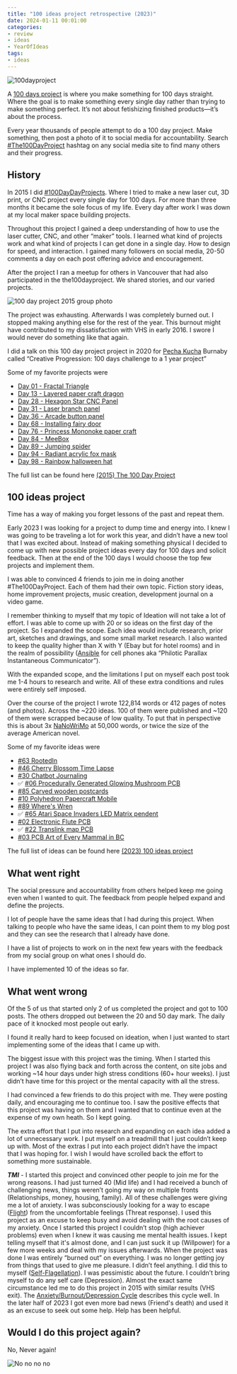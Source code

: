 ```yaml
---
title: "100 ideas project retrospective (2023)"
date: 2024-01-11 00:01:00
categories:
- review
- ideas
- YearOfIdeas
tags:
- ideas
---
```


<img src='\public\uploads\2023\100dayproject.png' alt='100dayproject' title='100dayproject'>

A [100 days project](https://www.the100dayproject.org/) is where you make something for 100 days straight. Where the goal is to make something every single day rather than trying to make something perfect. It’s not about fetishizing finished products—it’s about the process.

Every year thousands of people attempt to do a 100 day project. Make something, then post a photo of it to social media for accountability. Search [#The100DayProject](https://www.instagram.com/explore/tags/the100dayproject/) hashtag on any social media site to find many others and their progress.

## History

In 2015 I did [#100DayDayProjects](/projects/2015-The100DayProject/). Where I tried to make a new laser cut, 3D print, or CNC project every single day for 100 days. For more than three months it became the sole focus of my life. Every day after work I was down at my local maker space building projects.

Throughout this project I gained a deep understanding of how to use the laser cutter, CNC, and other “maker” tools. I learned what kind of projects work and what kind of projects I can get done in a single day. How to design for speed, and interaction. I gained many followers on social media, 20-50 comments a day on each post offering advice and encouragement.

After the project I ran a meetup for others in Vancouver that had also participated in the the100dayproject. We shared stories, and our varied projects.

<img src='\public\uploads\2023\100dayproject-2015-group-photo.png' alt='100 day project 2015 group photo' title='100 day project 2015 group photo'>

The project was exhausting. Afterwards I was completely burned out. I stopped making anything else for the rest of the year. This burnout might have contributed to my dissatisfaction with VHS in early 2016. I swore I would never do something like that again.

I did a talk on this 100 day project project in 2020 for [Pecha Kucha](https://www.pechakucha.com/events/burnaby-vol-5) Burnaby called “Creative Progression: 100 days challenge to a 1 year project”

Some of my favorite projects were

- [Day 01 - Fractal Triangle](/day-1-fractal-triangle/)
- [Day 13 - Layered paper craft dragon](/day-13-layered-paper-craft-dragon/)
- [Day 28 - Hexagon Star CNC Panel](/day-27-hexagon-star-cnc-panel/)
- [Day 31 - Laser branch panel](/day-31-laser-branch-panel/)
- [Day 36 - Arcade button panel](/day-36-arcade-button-panel/)
- [Day 68 - Installing fairy door](/day-68-installing-fairy-door/)
- [Day 76 - Princess Mononoke paper craft](/day-76-princess-mononoke-paper-craft/)
- [Day 84 - MeeBox](/day-84-meebox/)
- [Day 89 - Jumping spider](/day-89-jumping-spider/)
- [Day 94 - Radiant acrylic fox mask](/day-94-radiant-acrylic-fox-mask/)
- [Day 98 - Rainbow halloween hat](/day-98-rainbow-halloween-hat/)

The full list can be found here [(2015) The 100 Day Project](/projects/2015-The100DayProject/)

## 100 ideas project

Time has a way of making you forget lessons of the past and repeat them.

Early 2023 I was looking for a project to dump time and energy into. I knew I was going to be traveling a lot for work this year, and didn’t have a new tool that I was excited about. Instead of making something physical I decided to come up with new possible project ideas every day for 100 days and solicit feedback. Then at the end of the 100 days I would choose the top few projects and implement them.

I was able to convinced 4 friends to join me in doing another #The100DayProject. Each of them had their own topic. Fiction story ideas, home improvement projects, music creation, development journal on a video game.

I remember thinking to myself that my topic of Ideation will not take a lot of effort. I was able to come up with 20 or so ideas on the first day of the project. So I expanded the scope. Each idea would include research, prior art, sketches and drawings, and some small market research. I also wanted to keep the quality higher than X with Y (Ebay but for hotel rooms) and in the realm of possibility ([Ansible](https://en.wikipedia.org/wiki/Ansible) for cell phones aka “Philotic Parallax Instantaneous Communicator”).

With the expanded scope, and the limitations I put on myself each post took me 1-4 hours to research and write. All of these extra conditions and rules were entirely self imposed.

Over the course of the project I wrote 122,814 words or 412 pages of notes (and photos). Across the ~220 ideas. 100 of them were published and ~120 of them were scrapped because of low quality. To put that in perspective this is about 3x [NaNoWriMo](https://nanowrimo.org/) at 50,000 words, or twice the size of the  average American novel.

Some of my favorite ideas were

- [#63 RootedIn](/idea063-rooted-in/)
- [#46 Cherry Blossom Time Lapse](/idea046-cherry-blossom-timelapse)
- [#30 Chatbot Journaling](/idea030-chatbot-journaling)
- ✅ [#06 Procedurally Generated Glowing Mushroom PCB](/idea006-procedurally-generated-glowing-mushroom-pcb)
- [#85 Carved wooden postcards](/idea085-carved-wooden-postcards)
- [#10 Polyhedron Papercraft Mobile](/idea010-polyhedron-papercraft-mobile)
- [#89 Where's Wren](/idea089-wheres-wren)
- ✅ [#65 Atari Space Invaders LED Matrix pendent](/idea065-atari-space-invaders-led-matrix-pendent)
- [#02 Electronic Flute PCB](/idea002-keyboard-flute)
- ✅ [#22 Translink map PCB](/idea022-translink-map-pcb)
- [#03 PCB Art of Every Mammal in BC](/idea003-pcb-art-of-every-mammal-in-bc)

The full list of ideas can be found here [(2023) 100 ideas project](/projects/2023-100-ideas)

## What went right

The social pressure and accountability from others helped keep me going even when I wanted to quit. The feedback from people helped expand and define the projects.

I lot of people have the same ideas that I had during this project. When talking to people who have the same ideas, I can point them to my blog post and they can see the research that I already have done.

I have a list of projects to work on in the next few years with the feedback from my social group on what ones I should do.

I have implemented 10 of the ideas so far.

## What went wrong

Of the 5 of us that started only 2 of us completed the project and got to 100 posts. The others dropped out between the 20 and 50 day mark. The daily pace of it knocked most people out early.

I found it really hard to keep focused on ideation, when I just wanted to start implementing some of the ideas that I came up with.

The biggest issue with this project was the timing. When I started this project I was also flying back and forth across the content, on site jobs and working ~14 hour days under high stress conditions (60+ hour weeks). I just didn’t have time for this project or the mental capacity with all the stress.

I had convinced a few friends to do this project with me. They were posting daily, and encouraging me to continue too. I saw the positive effects that this project was having on them and I wanted that to continue even at the expense of my own heath. So I kept going.

The extra effort that I put into research and expanding on each idea added a lot of unnecessary work. I put myself on a treadmill that I just couldn’t keep up with. Most of the extras I put into each project didn’t have the impact that I was hoping for. I wish I would have scrolled back the effort to something more sustainable.

***TMI*** - I started this project and convinced other people to join me for the wrong reasons. I had just turned 40 (Mid life) and I had received a bunch of challenging news, things weren’t going my way on multiple fronts (Relationships, money, housing, family). All of these challenges were giving me a lot of anxiety. I was subconsciously looking for a way to escape ([Flight](https://www.simplypsychology.org/fight-flight-freeze-fawn.html)) from the uncomfortable feelings (Threat response). I used this project as an excuse to keep busy and avoid dealing with the root causes of my anxiety. Once I started this project I couldn’t stop (high achiever problems) even when I knew it was causing me mental health issues. I kept telling myself that it's almost done, and I can just suck it up (Willpower) for a few more weeks and deal with my issues afterwards. When the project was done I was entirely “burned out” on everything. I was no longer getting joy from things that used to give me pleasure. I didn’t feel anything. I did this to myself ([Self-Flagellation](https://www.merriam-webster.com/dictionary/self-flagellation)). I was pessimistic about the future. I couldn’t bring myself to do any self care (Depression).  Almost the exact same circumstance led me to do this project in 2015 with similar results (VHS exit). The [Anxiety/Burnout/Depression Cycle](https://www.youtube.com/watch?v=8vfLmShk7MM) describes this cycle well. In the later half of 2023 I got even more bad news (Friend's death) and used it as an excuse to seek out some help. Help has been helpful.

## Would I do this project again?

No, Never again!

<img src='\public\uploads\2023\tenor.gif' alt='No no no no' title='No no no no'>
